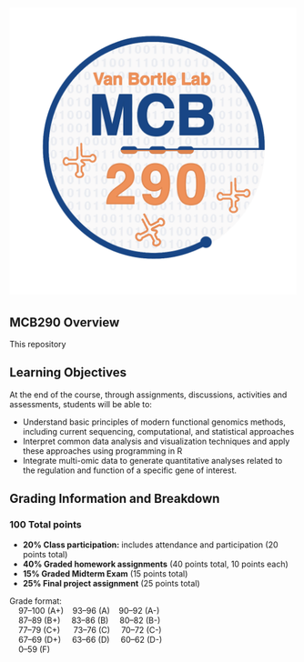 # <img src="Images/MCB290-logo.png" width="600px">

## MCB290 Overview

This repository 


## Learning Objectives

At the end of the course, through assignments, discussions, activities and assessments, students will be able to:
- Understand basic principles of modern functional genomics methods, including current sequencing, computational, and statistical approaches
- Interpret common data analysis and visualization techniques and apply these approaches using programming in R
- Integrate multi-omic data to generate quantitative analyses related to the regulation and function of a specific gene of interest.


## Grading Information and Breakdown

### 100 Total points  

- **20% Class participation:** includes attendance and participation (20 points total) 
- **40% Graded homework assignments** (40 points total, 10 points each)
- **15% Graded Midterm Exam** (15 points total)
- **25% Final project assignment** (25 points total)

Grade format:  
    97–100 (A+)    93–96 (A)    90–92 (A-)       
    87–89  (B+)     83–86 (B)     80–82 (B-)  
    77–79  (C+)      73–76 (C)     70–72 (C-)  
    67–69  (D+)     63–66 (D)     60–62 (D-)  
    0–59   (F)
